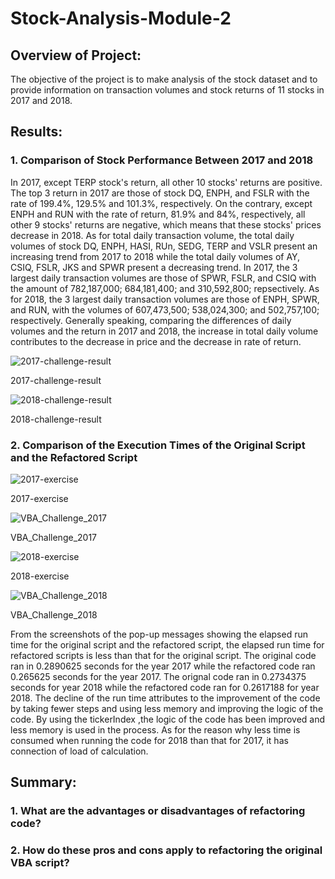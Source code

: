 # Stock-Analysis-Module-2
## Overview of Project: 
The objective of the project is to make analysis of the stock dataset and to provide information on transaction volumes and stock returns of 11 stocks in 2017 and 2018. 


## Results:
### 1. Comparison of Stock Performance Between 2017 and 2018

In 2017, except TERP stock's return, all other 10 stocks' returns are positive. The top 3 return in 2017 are those of stock DQ, ENPH, and FSLR with the rate of 199.4%, 129.5% and 101.3%, respectively. On the contrary, except ENPH and RUN with the rate of return, 81.9% and 84%, respectively, all other 9 stocks' returns are negative, which means that these stocks' prices decrease in 2018.  As for total daily transaction volume, the total daily volumes of stock DQ, ENPH, HASI, RUn, SEDG, TERP and VSLR present an increasing trend from 2017 to 2018 while the total daily volumes of AY, CSIQ, FSLR, JKS and SPWR present a decreasing trend. In 2017, the 3 largest daily transaction volumes are those of SPWR, FSLR, and CSIQ with the amount of 782,187,000; 684,181,400; and 310,592,800; repsectively. As for 2018, the 3 largest daily transaction volumes are those of ENPH, SPWR, and RUN, with the volumes of 607,473,500; 538,024,300; and 502,757,100; respectively. Generally speaking, comparing the differences of daily volumes and the return in 2017 and 2018, the increase in total daily volume contributes to the decrease in price and the decrease in rate of return. 

![2017-challenge-result](https://github.com/irisyidi/Stock-Analysis-Module-2/blob/main/2017-challenge-result%20.png)

2017-challenge-result


![2018-challenge-result](https://github.com/irisyidi/Stock-Analysis-Module-2/blob/main/2018-challenge-result.png)

2018-challenge-result

### 2. Comparison of the Execution Times of the Original Script and the Refactored Script 


![2017-exercise](https://github.com/irisyidi/Stock-Analysis-Module-2/blob/main/2017-exercise.png)

2017-exercise


![VBA_Challenge_2017](https://github.com/irisyidi/Stock-Analysis-Module-2/blob/main/VBA_Challenge_2017.Png)

VBA_Challenge_2017


![2018-exercise](https://github.com/irisyidi/Stock-Analysis-Module-2/blob/main/2018-exercise.png)

2018-exercise


![VBA_Challenge_2018](https://github.com/irisyidi/Stock-Analysis-Module-2/blob/main/VBA_Challenge_2018.Png)

VBA_Challenge_2018

From the screenshots of the pop-up messages showing the elapsed run time for the original script and the refactored script, the elapsed run time for refactored scripts is less than that for the original script. The original code ran in 0.2890625 seconds for the year 2017 while the refactored code ran 0.265625 seconds for the year 2017. The orignal code ran in 0.2734375 seconds for year 2018 while the refactored code ran for 0.2617188 for year 2018. 
The decline of the run time attributes to the improvement of the code by taking fewer steps and using less memory and improving the logic of the code. By using the tickerIndex ,the logic of the code has been improved and less memory is used in the process. As for the reason why less time is consumed when running the code for 2018 than that for 2017, it has connection of load of calculation. 

## Summary:
### 1. What are the advantages or disadvantages of refactoring code?
### 2. How do these pros and cons apply to refactoring the original VBA script?
